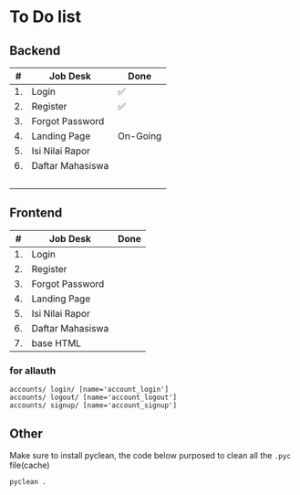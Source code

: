 # To Do list

## Backend

| #  | Job Desk         | Done     |
|----|------------------|----------|
| 1. | Login            | ✅        |
| 2. | Register         | ✅        |
| 3. | Forgot Password  |          |
| 4. | Landing Page     | On-Going |
| 5. | Isi Nilai Rapor  |          |
| 6. | Daftar Mahasiswa |          |
|    | &nbsp;           |          |

## Frontend

| #  | Job Desk         | Done |
|----|------------------|------|
| 1. | Login            |      |
| 2. | Register         |      |
| 3. | Forgot Password  |      |
| 4. | Landing Page     |      |
| 5. | Isi Nilai Rapor  |      |
| 6. | Daftar Mahasiswa |      |
| 7. | base HTML        |      |

### for allauth

```text
accounts/ login/ [name='account_login']
accounts/ logout/ [name='account_logout']
accounts/ signup/ [name='account_signup']
```

## Other
Make sure to install pyclean, the code below purposed to clean all the `.pyc` file(cache)
```bash
pyclean .
```

